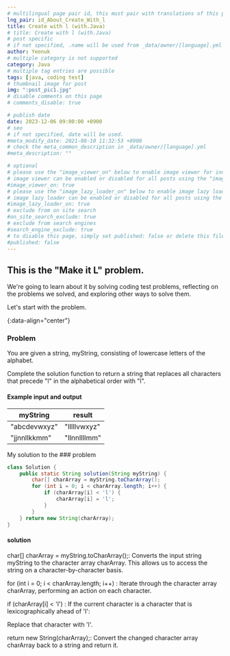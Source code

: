 ```yaml
---
# multilingual page pair id, this must pair with translations of this page. (This name must be unique)
lng_pair: id_About_Create_With_l
title: Create with l (with.Java)
# title: Create with l (with.Java)
# post specific
# if not specified, .name will be used from _data/owner/[language].yml
author: Yeonuk
# multiple category is not supported
category: Java
# multiple tag entries are possible
tags: [java, coding test]
# thumbnail image for post
img: ":post_pic1.jpg"
# disable comments on this page
# comments_disable: true

# publish date
date: 2023-12-06 09:00:00 +0900
# seo
# if not specified, date will be used.
#meta_modify_date: 2021-08-10 11:32:53 +0900
# check the meta_common_description in _data/owner/[language].yml
#meta_description: ""

# optional
# please use the "image_viewer_on" below to enable image viewer for individual pages or posts (_posts/ or [language]/_posts folders).
# image viewer can be enabled or disabled for all posts using the "image_viewer_posts: true" setting in _data/conf/main.yml.
#image_viewer_on: true
# please use the "image_lazy_loader_on" below to enable image lazy loader for individual pages or posts (_posts/ or [language]/_posts folders).
# image lazy loader can be enabled or disabled for all posts using the "image_lazy_loader_posts: true" setting in _data/conf/main.yml.
#image_lazy_loader_on: true
# exclude from on site search
#on_site_search_exclude: true
# exclude from search engines
#search_engine_exclude: true
# to disable this page, simply set published: false or delete this file
#published: false
---
```


<!-- outline-start -->

## This is the "Make it L" problem.

We're going to learn about it by solving coding test problems, reflecting on the problems we solved, and exploring other ways to solve them.

Let's start with the problem.

{:data-align="center"}

<!-- outline-end -->

### Problem

You are given a string, myString, consisting of lowercase letters of the alphabet.

Complete the solution function to return a string that replaces all characters that precede "l" in the alphabetical order with "l".

#### Example input and output

| myString     | result       |
| ------------ | ------------ |
| "abcdevwxyz" | "lllllvwxyz" |
| "jjnnllkkmm" | "llnnllllmm" |

My solution to the ### problem

```java
class Solution {
    public static String solution(String myString) {
        char[] charArray = myString.toCharArray();
        for (int i = 0; i < charArray.length; i++) {
            if (charArray[i] < 'l') {
                charArray[i] = 'l';
            }
        }
    } return new String(charArray);
}
```

#### solution

char[] charArray = myString.toCharArray();: Converts the input string myString to the character array charArray. This allows us to access the string on a character-by-character basis.

for (int i = 0; i < charArray.length; i++) : Iterate through the character array charArray, performing an action on each character.

if (charArray[i] < 'l') : If the current character is a character that is lexicographically ahead of 'l':

Replace that character with 'l'.

return new String(charArray);: Convert the changed character array charArray back to a string and return it.
